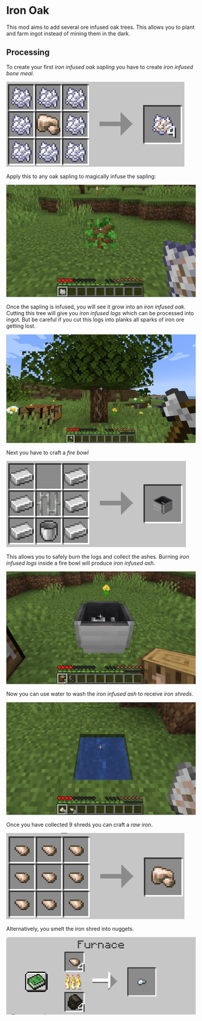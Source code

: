 # Iron Oak

This mod aims to add several ore infused oak trees. This allows you to plant and farm ingot instead of mining them in
the dark.

## Processing

To create your first *iron infused oak sapling* you have to create *iron infused bone meal*.

![Crafting Iron Bone Meal](docs/crafting_iron_bone_meal.png)

Apply this to any oak sapling to magically infuse the sapling:

![Create Iron Saplings](docs/create_iron_sapling.gif)

Once the sapling is infused, you will see it grow into an *iron infused oak*. Cutting this tree will give you *iron
infused logs* which can be processed into ingot. But be careful if you cut this logs into planks all sparks of iron ore
getting lost.

![Iron Oak Tree](docs/iron_oak_tree.png)

Next you have to craft a *fire bowl*

![Crafting Fire Bowl](docs/crafting_fire_bowl.png)

This allows you to safely burn the logs and collect the ashes. Burning *iron infused logs* inside a fire bowl will
produce *iron infused ash*.

![Create Iron Ash](docs/create_iron_ash.gif)

Now you can use water to wash the *iron infused ash* to receive *iron shreds*.

![Wash Iron Shreds](docs/create_iron_shred.gif)

Once you have collected 9 shreds you can craft a *raw iron*.

![Crafting Iron Ore](docs/iron_shred_to_ore.png)

Alternatively, you smelt the iron shred into nuggets.

![Burn Iron Nuggets](docs/iron_shred_furnace.png)
